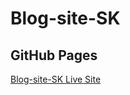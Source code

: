 # Blog-site-SK
## GitHub Pages

[Blog-site-SK Live Site](https://kadamsahil2511.github.io/Blog-site-SK/)
